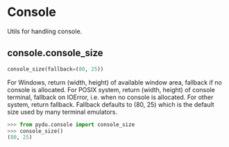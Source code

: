 # Console

Utils for handling console.

## console.console_size
```python
console_size(fallback=(80, 25))
```

For Windows, return (width, height) of available window area, fallback
if no console is allocated.
For POSIX system, return (width, height) of console terminal, fallback
on IOError, i.e. when no console is allocated.
For other system, return fallback.
Fallback defaults to (80, 25) which is the default size used by many
terminal emulators.

```python
>>> from pydu.console import console_size
>>> console_size()
(80, 25)
```
